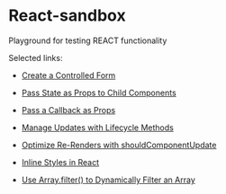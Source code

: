 # React-sandbox

Playground for testing REACT functionality

Selected links:

+ [Create a Controlled Form](fcc-challenges/controlled-form.js)

+ [Pass State as Props to Child Components](fcc-challenges/pass-state-as-props-to-child-components.js)

+ [Pass a Callback as Props](fcc-challenges/pass-a-callback-as-props.js)

+ [Manage Updates with Lifecycle Methods](fcc-challenges/manage-updates-with-lifecycle-methods.js)

+ [Optimize Re-Renders with shouldComponentUpdate](fcc-challenges/optimize-re-renders-with-shouldcomponentupdate.js)

+ [Inline Styles in React](fcc-challenges/add-inline-styles-in-react.js)

+ [Use Array.filter() to Dynamically Filter an Array](fcc-challenges/array-filter-to-dynamically-filter-an-array.js)



